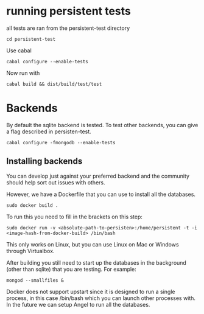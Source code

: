 # running persistent tests

all tests are ran from the persistent-test directory

    cd persistent-test

Use cabal

    cabal configure --enable-tests

Now run with

    cabal build && dist/build/test/test


# Backends

By default the sqlite backend is tested.
To test other backends, you can give a flag described in persisten-test.

    cabal configure -fmongodb --enable-tests


## Installing backends

You can develop just against your preferred backend and the community should help sort out issues with others.

However, we have a Dockerfile that you can use to install all the databases.

    sudo docker build .

To run this you need to fill in the brackets on this step:

    sudo docker run -v <absolute-path-to-persisten>:/home/persistent -t -i <image-hash-from-docker-build> /bin/bash

This only works on Linux, but you can use Linux on Mac or Windows through Virtualbox.

After building you still need to start up the databases in the background (other than sqlite) that you are testing.
For example:

    mongod --smallfiles &

Docker does not support upstart since it is designed to run a single process, in this case /bin/bash which you can launch other processes with.
In the future we can setup Angel to run all the databases.

